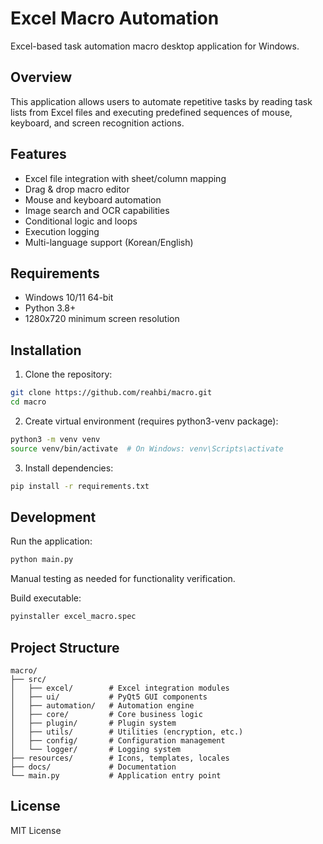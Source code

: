 # Excel Macro Automation

Excel-based task automation macro desktop application for Windows.

## Overview

This application allows users to automate repetitive tasks by reading task lists from Excel files and executing predefined sequences of mouse, keyboard, and screen recognition actions.

## Features

- Excel file integration with sheet/column mapping
- Drag & drop macro editor
- Mouse and keyboard automation
- Image search and OCR capabilities
- Conditional logic and loops
- Execution logging
- Multi-language support (Korean/English)

## Requirements

- Windows 10/11 64-bit
- Python 3.8+
- 1280x720 minimum screen resolution

## Installation

1. Clone the repository:
```bash
git clone https://github.com/reahbi/macro.git
cd macro
```

2. Create virtual environment (requires python3-venv package):
```bash
python3 -m venv venv
source venv/bin/activate  # On Windows: venv\Scripts\activate
```

3. Install dependencies:
```bash
pip install -r requirements.txt
```

## Development

Run the application:
```bash
python main.py
```

Manual testing as needed for functionality verification.

Build executable:
```bash
pyinstaller excel_macro.spec
```

## Project Structure

```
macro/
├── src/
│   ├── excel/        # Excel integration modules
│   ├── ui/           # PyQt5 GUI components
│   ├── automation/   # Automation engine
│   ├── core/         # Core business logic
│   ├── plugin/       # Plugin system
│   ├── utils/        # Utilities (encryption, etc.)
│   ├── config/       # Configuration management
│   └── logger/       # Logging system
├── resources/        # Icons, templates, locales
├── docs/             # Documentation
└── main.py           # Application entry point
```

## License

MIT License